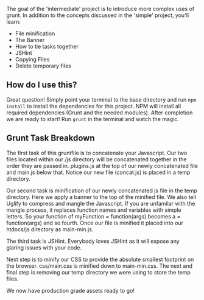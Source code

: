 The goal of the 'intermediate' project is to introduce more complex uses of grunt. In addition to the concepts discussed in the 'simple' project, you'll learn:

* File minification
* The Banner
* How to tie tasks together
* JSHint
* Copying Files
* Delete temporary files

## How do I use this?
Great question! Simply point your terminal to the base directory and run `npm install` to install the
dependencies for this project. NPM will install all required dependencies (Grunt and the needed modules).
After completion we are ready to start! Run `grunt` in the terminal and watch the magic.

## Grunt Task Breakdown
The first task of this gruntfile is to concatenate your Javascript. Our two files located within our /js
directory will be concatenated together in the order they are passed in. plugins.js at the top of our newly
concatenated file and main.js below that. Notice our new file (concat.js) is placed in a temp directory.

Our second task is minification of our newly concatenated js file in the temp directory. Here we apply a
banner to the top of the minified file. We also tell Uglify to compress and mangle the Javascript. If you
are unfamilar with the mangle process, it replaces function names and variables with simple letters. So
your function of myFunction = function(args) becomes a = function(args) and so fourth. Once our file is 
minified it placed into our htdocs/js directory as main-min.js.

The third task is JSHint. Everybody loves JSHint as it will expose any glaring issues with your code.

Next step is to minify our CSS to provide the absolute smallest footprint on the browser. css/main.css
is minified down to main-min.css. The next and final step is removing our temp directory we were using
to store the temp files. 

We now have production grade assets ready to go!